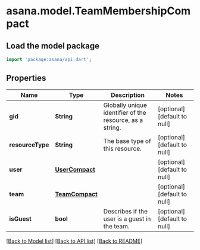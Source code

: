 # asana.model.TeamMembershipCompact

## Load the model package
```dart
import 'package:asana/api.dart';
```

## Properties
Name | Type | Description | Notes
------------ | ------------- | ------------- | -------------
**gid** | **String** | Globally unique identifier of the resource, as a string. | [optional] [default to null]
**resourceType** | **String** | The base type of this resource. | [optional] [default to null]
**user** | [**UserCompact**](UserCompact.md) |  | [optional] [default to null]
**team** | [**TeamCompact**](TeamCompact.md) |  | [optional] [default to null]
**isGuest** | **bool** | Describes if the user is a guest in the team. | [optional] [default to null]

[[Back to Model list]](../README.md#documentation-for-models) [[Back to API list]](../README.md#documentation-for-api-endpoints) [[Back to README]](../README.md)


